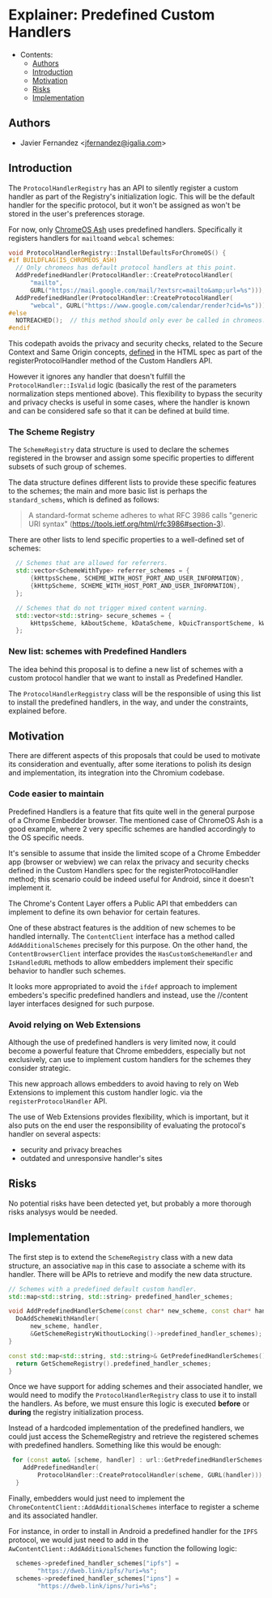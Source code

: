 # Explainer:  Predefined Custom Handlers

- Contents:
  - [Authors](#authors)
  - [Introduction](#introduction)
  - [Motivation](#motivation)
  - [Risks](#risks)
  - [Implementation](#implementation)

## Authors

* Javier Fernandez \<jfernandez@igalia.com>

## Introduction

The ```ProtocolHandlerRegistry``` has an API to silently register a custom handler as part of the Registry's initialization logic. This will be the default handler for the specific protocol, but it won't be assigned as won't be stored in the user's preferences storage. 

For now, only [ChromeOS Ash](https://chromium.googlesource.com/chromium/src.git/+/refs/heads/main/chromeos/README.md) uses predefined handlers. Specifically it registers handlers for ```mailto```and ```webcal``` schemes:

```cpp
void ProtocolHandlerRegistry::InstallDefaultsForChromeOS() {
#if BUILDFLAG(IS_CHROMEOS_ASH)
  // Only chromeos has default protocol handlers at this point.
  AddPredefinedHandler(ProtocolHandler::CreateProtocolHandler(
      "mailto",
      GURL("https://mail.google.com/mail/?extsrc=mailto&amp;url=%s")));
  AddPredefinedHandler(ProtocolHandler::CreateProtocolHandler(
      "webcal", GURL("https://www.google.com/calendar/render?cid=%s")));
#else
  NOTREACHED();  // this method should only ever be called in chromeos.
#endif
```

This codepath avoids the privacy and security checks, related to the Secure Context and Same Origin concepts, [defined](https://html.spec.whatwg.org/multipage/system-state.html#normalize-protocol-handler-parameters) in the HTML spec as part of the registerProtocolHandler method of the Custom Handlers API.

However it ignores any handler that doesn't fulfill the ```ProtocolHandler::IsValid``` logic (basically the rest of the parameters normalization steps mentioned above). This flexibility to bypass the security and privacy checks is useful in some cases, where the handler is known and can be considered safe so that it can be defined at build time.

### The Scheme Registry

The ```SchemeRegistry``` data structure is used to declare the schemes registered in the browser and assign some specific properties to different subsets of such group of schemes.

The data structure defines different lists to provide these specific features to the schemes; the main and more basic list is perhaps the ```standard_schems```, which is defined as follows:

> A standard-format scheme adheres to what RFC 3986 calls "generic URI syntax" (https://tools.ietf.org/html/rfc3986#section-3).

There are other lists to lend specific properties to a well-defined set of schemes:

```cpp
  // Schemes that are allowed for referrers.
  std::vector<SchemeWithType> referrer_schemes = {
      {kHttpsScheme, SCHEME_WITH_HOST_PORT_AND_USER_INFORMATION},
      {kHttpScheme, SCHEME_WITH_HOST_PORT_AND_USER_INFORMATION},
  };

  // Schemes that do not trigger mixed content warning.
  std::vector<std::string> secure_schemes = {
      kHttpsScheme, kAboutScheme, kDataScheme, kQuicTransportScheme, kWssScheme,
  };
```

### New list: schemes with Predefined Handlers

The idea behind this proposal is to define a new list of schemes with a custom protocol handler that we want to install as Predefined Handler.

The ```ProtocolHandlerReggistry``` class will be the responsible of using this list to install the predefined handlers, in the way, and under the constraints, explained before.


## Motivation

There are different aspects of this proposals that could be used to motivate its consideration and eventually, after some iterations to polish its design and implementation, its integration into the Chromium codebase.

### Code easier to maintain

Predefined Handlers is a feature that fits quite well in the general purpose of a Chrome Embedder browser. The mentioned case of ChromeOS Ash is a good example, where 2 very specific schemes are handled accordingly to the OS specific needs.

It's sensible to assume that inside the limited scope of a Chrome Embedder app (browser or webview) we can relax the privacy and security checks defined in the Custom Handlers spec for the registerProtocolHandler method; this scenario could be indeed useful for Android, since it doesn't implement it.

The Chrome's Content Layer offers a Public API that embedders can implement to define its own behavior for certain features.

One of these abstract features is the addition of new schemes to be handled internally. The ```ContentClient``` interface has a method called ```AddAdditionalSchemes``` precisely for this purpose. On the other hand, the ```ContentBrowserClient``` interface provides the ```HasCustomSchemeHandler``` and ```IsHandledURL``` methods to allow embedders implement their specific behavior to handler such schemes.

It looks more appropriated to avoid the ```ifdef``` approach to implement embeders's specific predefined handlers and instead, use the //content layer interfaces designed for such purpose.

### Avoid relying on Web Extensions

Although the use of predefined handlers is very limited now, it could become a powerful feature that Chrome embedders, especially but not exclusively, can use to implement custom handlers for the schemes they consider strategic. 

This new approach allows embedders to avoid having to rely on Web Extensions to implement this custom handler logic. via the ```registerProtocolHandler``` API.

The use of Web Extensions provides flexibility, which is important, but it also puts on the end user the responsibility of evaluating the protocol's handler on several aspects:

* security and privacy breaches
* outdated and unresponsive handler's sites


## Risks

No potential risks have been detected yet, but probably a more thorough risks analysys would be needed. 

## Implementation

The first step is to extend the ```SchemeRegistry``` class with a new data structure, an associative ```map``` in this case to associate a scheme with its handler. There will be APIs to retrieve and modify the new data structure.

```cpp
// Schemes with a predefined default custom handler.
std::map<std::string, std::string> predefined_handler_schemes;

void AddPredefinedHandlerScheme(const char* new_scheme, const char* handler) {
  DoAddSchemeWithHandler(
      new_scheme, handler,
      &GetSchemeRegistryWithoutLocking()->predefined_handler_schemes);
}

const std::map<std::string, std::string>& GetPredefinedHandlerSchemes() {
  return GetSchemeRegistry().predefined_handler_schemes;
}
```

Once we have support for adding schemes and their associated handler, we would need to modify the ```ProtocolHandlerRegistry``` class to use it to install the handlers. As before, we must ensure this logic is executed **before** or **during** the registry initialization process.

Instead of a hardcoded implementation of the predefined handlers, we could just access the SchemeRegistry and retrieve the registered schemes with predefined handlers. Something like this would be enough:


```cpp
 for (const auto& [scheme, handler] : url::GetPredefinedHandlerSchemes()) {
    AddPredefinedHandler(
        ProtocolHandler::CreateProtocolHandler(scheme, GURL(handler)));
  }
```

Finally, embedders would just need to implement the ```ChromeContentClient::AddAdditionalSchemes``` interface to register a scheme and its associated handler.

For instance, in order to install in Android a predefined handler for the ```IPFS``` protocol, we would just need to add in the ```AwContentClient::AddAdditionalSchemes``` function the following logic:

```cpp
  schemes->predefined_handler_schemes["ipfs"] =
        "https://dweb.link/ipfs/?uri=%s";
  schemes->predefined_handler_schemes["ipns"] =
        "https://dweb.link/ipns/?uri=%s";
```


